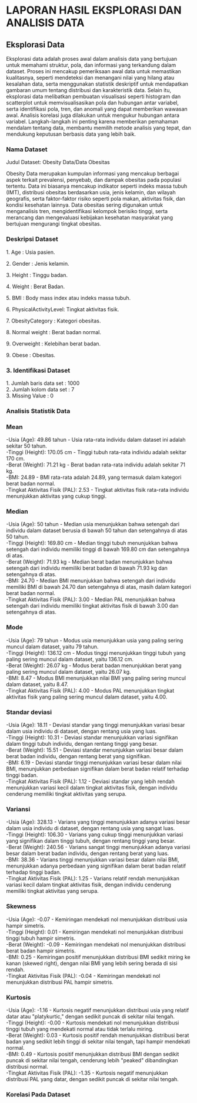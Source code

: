<h1>LAPORAN HASIL EKSPLORASI DAN ANALISIS DATA</h1>
<h2>Eksplorasi Data</h2>
<p>Eksplorasi data adalah proses awal dalam analisis data yang bertujuan untuk memahami struktur, pola, dan informasi yang terkandung dalam dataset. Proses ini mencakup pemeriksaan awal data untuk memastikan kualitasnya, seperti mendeteksi dan menangani nilai yang hilang atau kesalahan data, serta menggunakan statistik deskriptif untuk mendapatkan gambaran umum tentang distribusi dan karakteristik data. Selain itu, eksplorasi data melibatkan pembuatan visualisasi seperti histogram dan scatterplot untuk memvisualisasikan pola dan hubungan antar variabel, serta identifikasi pola, tren, dan anomali yang dapat memberikan wawasan awal. Analisis korelasi juga dilakukan untuk mengukur hubungan antara variabel. Langkah-langkah ini penting karena memberikan pemahaman mendalam tentang data, membantu memilih metode analisis yang tepat, dan mendukung keputusan berbasis data yang lebih baik.</p>
<h3>Nama Dataset</h3>
<p>Judul Dataset: Obesity Data/Data Obesitas</p>
<p>Obesity Data merupakan kumpulan informasi yang mencakup berbagai aspek terkait prevalensi, penyebab, dan dampak obesitas pada populasi tertentu. Data ini biasanya mencakup indikator seperti indeks massa tubuh (IMT), distribusi obesitas berdasarkan usia, jenis kelamin, dan wilayah geografis, serta faktor-faktor risiko seperti pola makan, aktivitas fisik, dan kondisi kesehatan lainnya. Data obesitas sering digunakan untuk menganalisis tren, mengidentifikasi kelompok berisiko tinggi, serta merancang dan mengevaluasi kebijakan kesehatan masyarakat yang bertujuan mengurangi tingkat obesitas.</p>
<h3>Deskripsi Dataset</h3>
<p>1. Age : Usia pasien.</p>
<p>2. Gender : Jenis kelamin.</p>
<p>3. Height : Tinggu badan.</p>
<p>4. Weight : Berat Badan.</p>
<p>5. BMI : Body mass index atau indeks massa tubuh. </p>
<p>6. PhysicalActivityLevel: Tingkat aktivitas fisik.</p>
<p>7. ObesityCategory : Kategori obesitas.</p>
<p>8. Normal weight : Berat badan normal.</p>
<p>9. Overweight : Kelebihan berat badan.</p>
<p>9. Obese : Obesitas.</p>
<h3>3. Identifikasi Dataset</h3>
1. Jumlah baris data set : 1000 <br/>
2. Jumlah kolom data set : 7 <br/>
3. Missing Value : 0 <br/>
<h3>Analisis Statistik Data</h3>
<h3> Mean</h3>
-Usia (Age): 49.86 tahun - Usia rata-rata individu dalam dataset ini adalah sekitar 50 tahun.<br/>
-Tinggi (Height): 170.05 cm - Tinggi tubuh rata-rata individu adalah sekitar 170 cm.<br/>
-Berat (Weight): 71.21 kg - Berat badan rata-rata individu adalah sekitar 71 kg.<br/>
-BMI: 24.89 - BMI rata-rata adalah 24.89, yang termasuk dalam kategori berat badan normal.<br/>
-Tingkat Aktivitas Fisik (PAL): 2.53 - Tingkat aktivitas fisik rata-rata individu menunjukkan aktivitas yang cukup tinggi.<br/>
<h3> Median</h3>
-Usia (Age): 50 tahun - Median usia menunjukkan bahwa setengah dari individu dalam dataset berusia di bawah 50 tahun dan setengahnya di atas 50 tahun.<br/>
-Tinggi (Height): 169.80 cm - Median tinggi tubuh menunjukkan bahwa setengah dari individu memiliki tinggi di bawah 169.80 cm dan setengahnya di atas.<br/>
-Berat (Weight): 71.93 kg - Median berat badan menunjukkan bahwa setengah dari individu memiliki berat badan di bawah 71.93 kg dan setengahnya di atas.<br/>
-BMI: 24.70 - Median BMI menunjukkan bahwa setengah dari individu memiliki BMI di bawah 24.70 dan setengahnya di atas, masih dalam kategori berat badan normal.<br/>
-Tingkat Aktivitas Fisik (PAL): 3.00 - Median PAL menunjukkan bahwa setengah dari individu memiliki tingkat aktivitas fisik di bawah 3.00 dan setengahnya di atas.<br/>
<h3> Mode</h3>
-Usia (Age): 79 tahun - Modus usia menunjukkan usia yang paling sering muncul dalam dataset, yaitu 79 tahun.<br/>
-Tinggi (Height): 136.12 cm - Modus tinggi menunjukkan tinggi tubuh yang paling sering muncul dalam dataset, yaitu 136.12 cm.<br/>
-Berat (Weight): 26.07 kg - Modus berat badan menunjukkan berat yang paling sering muncul dalam dataset, yaitu 26.07 kg.<br/>
-BMI: 8.47 - Modus BMI menunjukkan nilai BMI yang paling sering muncul dalam dataset, yaitu 8.47.<br/>
-Tingkat Aktivitas Fisik (PAL): 4.00 - Modus PAL menunjukkan tingkat aktivitas fisik yang paling sering muncul dalam dataset, yaitu 4.00.<br/>
<h3> Standar deviasi</h3>
-Usia (Age): 18.11 - Deviasi standar yang tinggi menunjukkan variasi besar dalam usia individu di dataset, dengan rentang usia yang luas.<br/>
-Tinggi (Height): 10.31 - Deviasi standar menunjukkan variasi signifikan dalam tinggi tubuh individu, dengan rentang tinggi yang besar.<br/>
-Berat (Weight): 15.51 - Deviasi standar menunjukkan variasi besar dalam berat badan individu, dengan rentang berat yang signifikan.<br/>
-BMI: 6.19 - Deviasi standar tinggi menunjukkan variasi besar dalam nilai BMI, menunjukkan perbedaan signifikan dalam berat badan relatif terhadap tinggi badan.<br/>
-Tingkat Aktivitas Fisik (PAL): 1.12 - Deviasi standar yang lebih rendah menunjukkan variasi kecil dalam tingkat aktivitas fisik, dengan individu cenderung memiliki tingkat aktivitas yang serupa.<br/>
<h3> Variansi</h3>
-Usia (Age): 328.13 - Varians yang tinggi menunjukkan adanya variasi besar dalam usia individu di dataset, dengan rentang usia yang sangat luas.<br/>
-Tinggi (Height): 106.30 - Varians yang cukup tinggi menunjukkan variasi yang signifikan dalam tinggi tubuh, dengan rentang tinggi yang besar.<br/>
-Berat (Weight): 240.56 - Varians sangat tinggi menunjukkan adanya variasi besar dalam berat badan individu, dengan rentang berat yang luas.<br/>
-BMI: 38.36 - Varians tinggi menunjukkan variasi besar dalam nilai BMI, menunjukkan adanya perbedaan yang signifikan dalam berat badan relatif terhadap tinggi badan.<br/>
-Tingkat Aktivitas Fisik (PAL): 1.25 - Varians relatif rendah menunjukkan variasi kecil dalam tingkat aktivitas fisik, dengan individu cenderung memiliki tingkat aktivitas yang serupa.<br/>
<h3> Skewness</h3>
-Usia (Age): -0.07 - Kemiringan mendekati nol menunjukkan distribusi usia hampir simetris.<br/>
-Tinggi (Height): 0.01 - Kemiringan mendekati nol menunjukkan distribusi tinggi tubuh hampir simetris.<br/>
-Berat (Weight): -0.09 - Kemiringan mendekati nol menunjukkan distribusi berat badan hampir simetris.<br/>
-BMI: 0.25 - Kemiringan positif menunjukkan distribusi BMI sedikit miring ke kanan (skewed right), dengan nilai BMI yang lebih sering berada di sisi rendah.<br/>
-Tingkat Aktivitas Fisik (PAL): -0.04 - Kemiringan mendekati nol menunjukkan distribusi PAL hampir simetris.<br/>
<h3> Kurtosis</h3>
-Usia (Age): -1.16 - Kurtosis negatif menunjukkan distribusi usia yang relatif datar atau "platykurtic," dengan sedikit puncak di sekitar nilai tengah.<br/>
-Tinggi (Height): -0.00 - Kurtosis mendekati nol menunjukkan distribusi tinggi tubuh yang mendekati normal atau tidak terlalu miring.<br/>
-Berat (Weight): 0.03 - Kurtosis positif rendah menunjukkan distribusi berat badan yang sedikit lebih tinggi di sekitar nilai tengah, tapi hampir mendekati normal.<br/>
-BMI: 0.49 - Kurtosis positif menunjukkan distribusi BMI dengan sedikit puncak di sekitar nilai tengah, cenderung lebih "peaked" dibandingkan distribusi normal.<br/>
-Tingkat Aktivitas Fisik (PAL): -1.35 - Kurtosis negatif menunjukkan distribusi PAL yang datar, dengan sedikit puncak di sekitar nilai tengah.<br/>
<h3>Korelasi Pada Dataset</h3>
